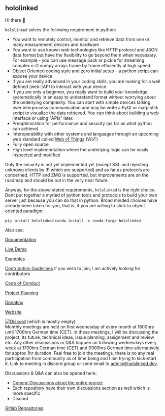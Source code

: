 ## hololinked

Hi there 👋

`hololinked` solves the following requirement in python:
- You want to remotely control, monitor and retrieve data from one or many measurement devices and hardware
- You want to use known web technologies like HTTP protocol and JSON data format but have the flexibility to go beyond them when necessary. For example - you can use message pack or pickle for streaming complex n-D numpy arrays frame by frame efficiently at high speed.
- Object Oriented coding style and zero initial setup - a python script can expose your device
- If you are really advanced in your coding skills, you are looking for a well defined (web-)API to interact with your device 
- If you are only a beginner, you really want to build your knowledge systematically in an easy to understand format without worrying about the underlying complexity. You can start with simple devices talking over interprocess communication and may be write a PyQt or matplotlib script to visualize the data retrieved. You can think about building a web interface or using "APIs" later.
- Preoptimization for performance and security (as far as what python can achieve)
- Interoperability with other systems and languages through an upcoming web standard called [Web of Things](https://www.w3.org/WoT/) (WoT)
- Fully open source
- High level implementation where the underlying logic can be easily inspected and modified

Only the security is not yet implemented yet (except SSL and rejecting unknown clients by IP which are supported) and as far as protocols are concerned, HTTP and ZMQ is supported, but improvements are on the roadmap and should be out in the very near future. 

Anyway, for the above stated requirements, `hololinked` is the right choice. Dont put together a myriad of python tools and protocols to build your own server just because you can do that in python. Broad minded choices have already been taken for you, that is, if you are willing to stick to object oriented paradigm.

`pip install hololinked`
`conda install -c conda-forge hololinked`

Also see: 

[Documentation](https://hololinked.readthedocs.io/en/latest/)

[Live Demo](https://control-panel.hololinked.dev/#https://examples.hololinked.dev/simulations/oscilloscope/resources/wot-td)

[Examples](https://github.com/hololinked-dev/examples)

[Contribution Guidelines](../CONTRIBUTING.md) if you wish to join, I am actively looking for contributors  

[Code of Conduct](../CODE_OF_CONDUCT.md)

[Project Planning](https://github.com/orgs/hololinked-dev/projects)

[Donating](https://github.com/sponsors/VigneshVSV)

[Website](https://hololinked.dev)

[![Discord](https://img.shields.io/discord/1265289049783140464?label=Discord%20Members&logo=discord)](https://discord.com/invite/kEz87zqQXh)
(which is mostly empty) <br>
Monthly meetings are held on first wednesday of every month at 1600hrs until 1700hrs German time (CET). In these meetings, I will be discussing the project, its future, technical ideas, issue planning, assignment and review etc.
Any other discussions or Q&A happen on following wednesdays every week at 1700hrs German time (CET) and 0900hrs German time alternatively for approx 1hr duration.
Feel free to join the meetings, there is no any real participation from community as of time being and I am trying to kick-start it. Link to meeting in discord group or send email to admin@hololinked.dev.

Discussions & Q&A can also be opened here: 
- [General Discussions about the entire project](https://github.com/orgs/hololinked-dev/discussions)
- Each repository have their own discussions section as well which is more specific 
- Discord

[Gitlab Repositories](https://gitlab.com/hololinked)